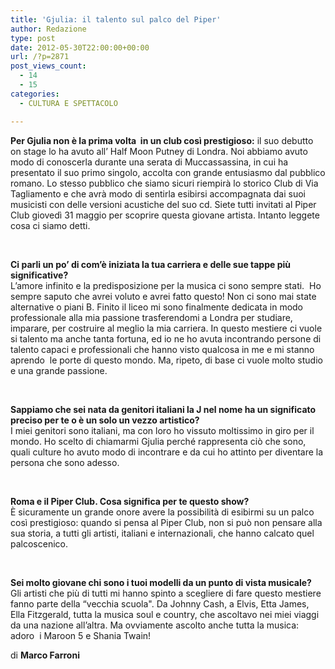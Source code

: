 ```yaml
---
title: 'Gjulia: il talento sul palco del Piper'
author: Redazione
type: post
date: 2012-05-30T22:00:00+00:00
url: /?p=2871
post_views_count:
  - 14
  - 15
categories:
  - CULTURA E SPETTACOLO

---
```

**Per Gjulia non &egrave; la prima volta&nbsp; in un club cos&igrave; prestigioso:** il suo debutto on stage lo ha avuto all&rsquo; Half Moon Putney di Londra. Noi abbiamo avuto modo di conoscerla durante una serata di Muccassassina, in cui ha presentato il suo primo singolo, accolta con grande entusiasmo dal pubblico romano. Lo stesso pubblico che siamo sicuri riempir&agrave; lo storico Club di Via Tagliamento e che avr&agrave; modo di sentirla esibirsi accompagnata dai suoi musicisti con delle versioni acustiche del suo cd. Siete tutti invitati al Piper Club gioved&igrave; 31 maggio per scoprire questa giovane artista. Intanto leggete cosa ci siamo detti.

&nbsp;

**Ci parli un po&#8217; di com&rsquo;&egrave; iniziata la tua carriera e delle sue tappe pi&ugrave; significative?**  
L&#8217;amore infinito e la predisposizione per la musica ci sono sempre stati.&nbsp; Ho sempre saputo che avrei voluto e avrei fatto questo! Non ci sono mai state alternative o piani B. Finito il liceo mi sono finalmente dedicata in modo professionale alla mia passione trasferendomi a Londra per studiare, imparare, per costruire al meglio la mia carriera. In questo mestiere ci vuole si talento ma anche tanta fortuna, ed io ne ho avuta incontrando persone di talento capaci e professionali che hanno visto qualcosa in me e mi stanno aprendo&nbsp; le porte di questo mondo. Ma, ripeto, di base ci vuole molto studio e una grande passione.

&nbsp;

**Sappiamo che sei nata da genitori italiani la J nel nome ha un significato preciso per te o &egrave; un solo un vezzo artistico?**  
I miei genitori sono italiani, ma con loro ho vissuto moltissimo in giro per il mondo. Ho scelto di chiamarmi Gjulia perch&eacute; rappresenta ci&ograve; che sono, quali culture ho avuto modo di incontrare e da cui ho attinto per diventare la persona che sono adesso. 

&nbsp;

**Roma e il Piper Club. Cosa significa per te questo show?**  
&Egrave; sicuramente un grande onore avere la possibilit&agrave; di esibirmi su un palco cos&igrave; prestigioso: quando si pensa al Piper Club, non si pu&ograve; non pensare alla sua storia, a tutti gli artisti, italiani e internazionali, che hanno calcato quel palcoscenico. 

&nbsp;

**Sei molto giovane chi sono i tuoi modelli da un punto di vista musicale?**  
Gli artisti che pi&ugrave; di tutti mi hanno spinto a scegliere di fare questo mestiere fanno parte della &ldquo;vecchia scuola". Da Johnny Cash, a Elvis, Etta James, Ella Fitzgerald, tutta la musica soul e country, che ascoltavo nei miei viaggi da una nazione all&rsquo;altra. Ma ovviamente ascolto anche tutta la musica: adoro&nbsp; i Maroon 5 e Shania Twain!

di **Marco Farroni**

&nbsp;

&nbsp;